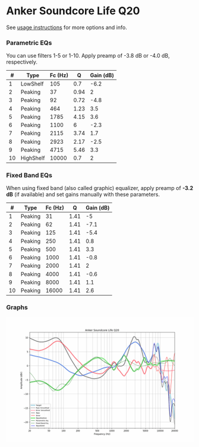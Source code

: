# Anker Soundcore Life Q20
See [usage instructions](https://github.com/jaakkopasanen/AutoEq#usage) for more options and info.

### Parametric EQs
You can use filters 1-5 or 1-10. Apply preamp of -3.8 dB or -4.0 dB, respectively.

|   # | Type      |   Fc (Hz) |    Q |   Gain (dB) |
|-----|-----------|-----------|------|-------------|
|   1 | LowShelf  |       105 | 0.7  |        -6.2 |
|   2 | Peaking   |        37 | 0.94 |         2   |
|   3 | Peaking   |        92 | 0.72 |        -4.8 |
|   4 | Peaking   |       464 | 1.23 |         3.5 |
|   5 | Peaking   |      1785 | 4.15 |         3.6 |
|   6 | Peaking   |      1100 | 6    |        -2.3 |
|   7 | Peaking   |      2115 | 3.74 |         1.7 |
|   8 | Peaking   |      2923 | 2.17 |        -2.5 |
|   9 | Peaking   |      4715 | 5.46 |         3.3 |
|  10 | HighShelf |     10000 | 0.7  |         2   |

### Fixed Band EQs
When using fixed band (also called graphic) equalizer, apply preamp of **-3.2 dB** (if available) and set gains manually with these parameters.

|   # | Type    |   Fc (Hz) |    Q |   Gain (dB) |
|-----|---------|-----------|------|-------------|
|   1 | Peaking |        31 | 1.41 |        -5   |
|   2 | Peaking |        62 | 1.41 |        -7.1 |
|   3 | Peaking |       125 | 1.41 |        -5.4 |
|   4 | Peaking |       250 | 1.41 |         0.8 |
|   5 | Peaking |       500 | 1.41 |         3.3 |
|   6 | Peaking |      1000 | 1.41 |        -0.8 |
|   7 | Peaking |      2000 | 1.41 |         2   |
|   8 | Peaking |      4000 | 1.41 |        -0.6 |
|   9 | Peaking |      8000 | 1.41 |         1.1 |
|  10 | Peaking |     16000 | 1.41 |         2.6 |

### Graphs
![](./Anker%20Soundcore%20Life%20Q20.png)

